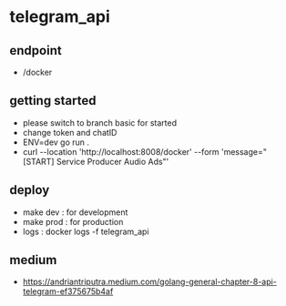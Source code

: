 # telegram_api 

## endpoint
- /docker        

## getting started
- please switch to branch basic for started
- change token and chatID
- ENV=dev go run .
- curl --location 'http://localhost:8008/docker' --form 'message="[START] Service Producer Audio Ads"'

## deploy
- make dev  : for development
- make prod : for production
- logs      : docker logs -f telegram_api

## medium
- https://andriantriputra.medium.com/golang-general-chapter-8-api-telegram-ef375675b4af